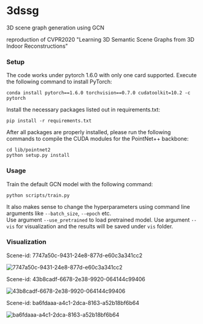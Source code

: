 # 3dssg
3D scene graph generation using GCN

reproduction of CVPR2020 "Learning 3D Semantic Scene Graphs from 3D Indoor Reconstructions"

### Setup

The code works under pytorch 1.6.0 with only one card supported. Execute the following command to install PyTorch:  

```shell
conda install pytorch==1.6.0 torchvision==0.7.0 cudatoolkit=10.2 -c pytorch
```

Install the necessary packages listed out in requirements.txt:  

```shell
pip install -r requirements.txt
```

After all packages are properly installed, please run the following commands to compile the CUDA modules for the PointNet++ backbone:  

```shell
cd lib/pointnet2
python setup.py install
```

### Usage

Train the default GCN model with the following command:

```shell
python scripts/train.py
```

It also makes sense to change the hyperparameters using command line arguments like `--batch_size`, `--epoch` etc.  
Use argument `--use_pretrained` to load pretrained model. Use argument `--vis` for visualization and the results will be saved under `vis` folder.

### Visualization
Scene-id: 7747a50c-9431-24e8-877d-e60c3a341cc2

![7747a50c-9431-24e8-877d-e60c3a341cc2](https://user-images.githubusercontent.com/50099204/125017572-00f23b80-e0a6-11eb-9a75-186dae056a02.png)

Scene-id: 43b8cadf-6678-2e38-9920-064144c99406

![43b8cadf-6678-2e38-9920-064144c99406](https://user-images.githubusercontent.com/50099204/125017851-837afb00-e0a6-11eb-9bdd-7d9230ef9ad1.png)

Scene-id: ba6fdaaa-a4c1-2dca-8163-a52b18bf6b64

![ba6fdaaa-a4c1-2dca-8163-a52b18bf6b64](https://user-images.githubusercontent.com/50099204/125017936-ab6a5e80-e0a6-11eb-9722-d6dbe10e19a4.png)
